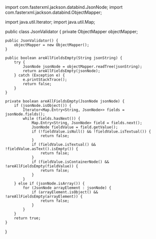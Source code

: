 import com.fasterxml.jackson.databind.JsonNode;
import com.fasterxml.jackson.databind.ObjectMapper;

import java.util.Iterator;
import java.util.Map;

public class JsonValidator {
    private ObjectMapper objectMapper;

    public JsonValidator() {
        objectMapper = new ObjectMapper();
    }

    public boolean areAllFieldsEmpty(String jsonString) {
        try {
            JsonNode jsonNode = objectMapper.readTree(jsonString);
            return areAllFieldsEmpty(jsonNode);
        } catch (Exception e) {
            e.printStackTrace();
            return false;
        }
    }

    private boolean areAllFieldsEmpty(JsonNode jsonNode) {
        if (jsonNode.isObject()) {
            Iterator<Map.Entry<String, JsonNode>> fields = jsonNode.fields();
            while (fields.hasNext()) {
                Map.Entry<String, JsonNode> field = fields.next();
                JsonNode fieldValue = field.getValue();
                if (!fieldValue.isNull() && !fieldValue.isTextual()) {
                    return false;
                }
                if (fieldValue.isTextual() && !fieldValue.asText().isEmpty()) {
                    return false;
                }
                if (fieldValue.isContainerNode() && !areAllFieldsEmpty(fieldValue)) {
                    return false;
                }
            }
        } else if (jsonNode.isArray()) {
            for (JsonNode arrayElement : jsonNode) {
                if (arrayElement.isObject() && !areAllFieldsEmpty(arrayElement)) {
                    return false;
                }
            }
        }
        return true;
    }
}
